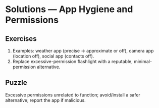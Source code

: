 # Solutions — App Hygiene and Permissions

## Exercises

1. Examples: weather app (precise -> approximate or off), camera app (location off), social app (contacts off).
2. Replace excessive-permission flashlight with a reputable, minimal-permission alternative.

## Puzzle

Excessive permissions unrelated to function; avoid/install a safer alternative; report the app if malicious.
